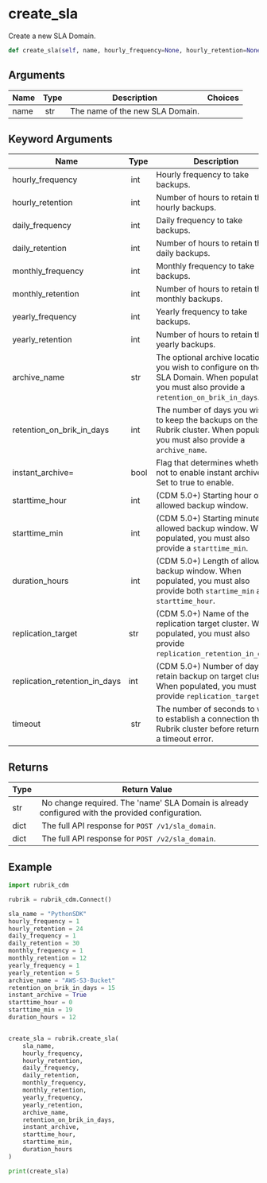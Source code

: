 # create_sla

Create a new SLA Domain.

```py
def create_sla(self, name, hourly_frequency=None, hourly_retention=None, daily_frequency=None, daily_retention=None, monthly_frequency=None, monthly_retention=None, yearly_frequency=None, yearly_retention=None, archive_name=None, retention_on_brik_in_days=None, instant_archive=False, starttime_hour=None, starttime_min=None, duration_hours=None, timeout=15):
```

## Arguments

| Name        | Type | Description                                                                 | Choices |
|-------------|------|-----------------------------------------------------------------------------|---------|
| name  | str | The name of the new SLA Domain. |  |

## Keyword Arguments

| Name        | Type | Description                                                                 | Choices | Default |
|-------------|------|-----------------------------------------------------------------------------|---------|---------|
| hourly_frequency  | int | Hourly frequency to take backups.  |  | None |
| hourly_retention  | int | Number of hours to retain the hourly backups.  |  | None |
| daily_frequency  | int | Daily frequency to take backups.  |  | None |
| daily_retention  | int | Number of hours to retain the daily backups.  |  | None |
| monthly_frequency  | int | Monthly frequency to take backups.  |  | None |
| monthly_retention  | int | Number of hours to retain the monthly backups.  |  | None |
| yearly_frequency  | int | Yearly frequency to take backups.  |  | None |
| yearly_retention  | int | Number of hours to retain the yearly backups.  |  | None |
| archive_name  | str | The optional archive location you wish to configure on the SLA Domain. When populated, you must also provide a `retention_on_brik_in_days`.  |  | None |
| retention_on_brik_in_days  | int | The number of days you wish to keep the backups on the Rubrik cluster. When populated, you must also provide a `archive_name`.  |  | None |
| instant_archive=  | bool | Flag that determines whether or not to enable instant archive. Set to true to enable.  |  | False |
| starttime_hour  | int | (CDM 5.0+) Starting hour of allowed backup window.  |  | None |
| starttime_min  | int | (CDM 5.0+) Starting minute of allowed backup window. When populated, you must also provide a `starttime_min`.  |  | None |
| duration_hours  | int | (CDM 5.0+) Length of allowed backup window. When populated, you must also provide both `startime_min` and `starttime_hour`.  |  | None |
| replication_target  | str  | (CDM 5.0+) Name of the replication target cluster. When populated, you must also provide `replication_retention_in_days`.  |  | None |
| replication_retention_in_days  | int  | (CDM 5.0+) Number of days to retain backup on target cluster. When populated, you must also provide `replication_target`.  |  | None |
| timeout  | str | The number of seconds to wait to establish a connection the Rubrik cluster before returning a timeout error.  |  | 15 |

## Returns

| Type | Return Value                                                                                  |
|------|-----------------------------------------------------------------------------------------------|
| str | No change required. The 'name' SLA Domain is already configured with the provided configuration. |
| dict | The full API response for `POST /v1/sla_domain`. |
| dict | The full API response for `POST /v2/sla_domain`. |



## Example

```py
import rubrik_cdm

rubrik = rubrik_cdm.Connect()

sla_name = "PythonSDK"
hourly_frequency = 1
hourly_retention = 24
daily_frequency = 1
daily_retention = 30
monthly_frequency = 1
monthly_retention = 12
yearly_frequency = 1
yearly_retention = 5
archive_name = "AWS-S3-Bucket"
retention_on_brik_in_days = 15
instant_archive = True
starttime_hour = 0
starttime_min = 19
duration_hours = 12


create_sla = rubrik.create_sla(
    sla_name,
    hourly_frequency,
    hourly_retention,
    daily_frequency,
    daily_retention,
    monthly_frequency,
    monthly_retention,
    yearly_frequency,
    yearly_retention,
    archive_name,
    retention_on_brik_in_days,
    instant_archive,
    starttime_hour,
    starttime_min,
    duration_hours
)

print(create_sla)

```
